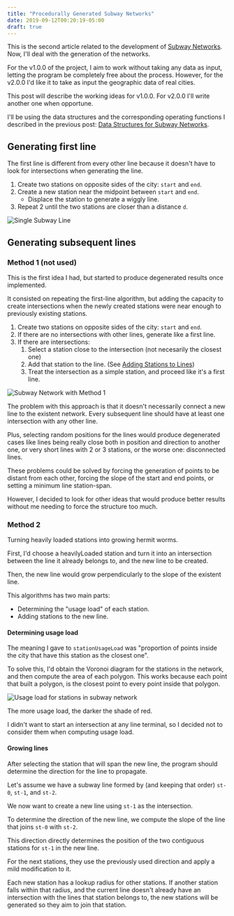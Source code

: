 ```yaml
---
title: "Procedurally Generated Subway Networks"
date: 2019-09-12T00:20:19-05:00
draft: true
---
```


This is the second article related to the development of
[Subway Networks](/projects/subway-networks). Now, I'll deal with the generation
of the networks.

For the v1.0.0 of the project, I aim to work without taking any data as input,
letting the program be completely free about the process. However, for the v2.0.0
I'd like it to take as input the geographic data of real cities.

This post will describe the working ideas for v1.0.0. For v2.0.0 I'll write
another one when opportune.

I'll be using the data structures and the corresponding operating functions
I described in the previous post:
[Data Structures for Subway Networks](/writings/data-structures-for-subway-networks/).

## Generating first line

The first line is different from every other line because it doesn't have to look for
intersections when generating the line.

1. Create two stations on opposite sides of the city: `start` and `end`.
1. Create a new station near the midpoint between `start` and `end`.
   - Displace the station to generate a wiggly line.
1. Repeat 2 until the two stations are closer than a distance `d`.

![Single Subway Line](/img/writings/procedurally-generated-subway-networks/single-subway-line.png)

## Generating subsequent lines

### Method 1 (not used)

This is the first idea I had, but started to produce degenerated results once implemented.

It consisted on repeating the first-line algorithm, but adding the capacity to create
intersections when the newly created stations were near enough to previously existing
stations.

1. Create two stations on opposite sides of the city: `start` and `end`.
1. If there are no intersections with other lines, generate like a first line.
1. If there are intersections:
   1. Select a station close to the intersection (not necesarily the closest
      one)
   2. Add that station to the line. (See
      [Adding Stations to Lines][adding-stations-to-lines])
   3. Treat the intersection as a simple station, and proceed like it's a first
      line.


![Subway Network with Method 1](/img/writings/procedurally-generated-subway-networks/subway-network-method-1.png)

The problem with this approach is that it doesn't necessarily connect a new line to the
existent network. Every subsequent line should have at least one intersection with any other
line.

Plus, selecting random positions for the lines would produce degenerated cases like lines being really close
both in position and direction to another one, or very short lines with 2 or 3 stations, or the worse one:
disconnected lines.

These problems could be solved by forcing the generation of points to be distant from each other,
forcing the slope of the start and end points, or setting a minimum line station-span.

However, I decided to look for other ideas that would produce better results without me needing
to force the structure too much.

### Method 2

Turning heavily loaded stations into growing hermit worms.

First, I'd choose a heavilyLoaded station and turn it into an intersection between 
the line it already belongs to, and the new line to be created.

Then, the new line would grow perpendicularly to the slope of the existent line.

This algorithms has two main parts: 

- Determining the "usage load" of each station.
- Adding stations to the new line.

#### Determining usage load

The meaning I gave to `stationUsageLoad` was "proportion of points inside the city that
have this station as the closest one".

To solve this, I'd obtain the Voronoi diagram for the stations in the network, and then
compute the area of each polygon.
This works because each point that built a polygon, is the closest point to every point
inside that polygon.

![Usage load for stations in subway network][usage-load-1]

The more usage load, the darker the shade of red. 

I didn't want to start an intersection at any line terminal, so I decided not to consider
them when computing usage load.

#### Growing lines

After selecting the station that will span the new line, the program should determine the
direction for the line to propagate.

Let's assume we have a subway line formed by (and keeping that order) `st-0`, `st-1`,
and `st-2`.

We now want to create a new line using `st-1` as the intersection.

To determine the direction of the new line, we compute the slope of the line that joins
`st-0` with `st-2`. 

This direction directly determines the position of the two contiguous stations for `st-1`
in the new line.

For the next stations, they use the previously used direction and apply a mild modification
to it.

Each new station has a lookup radius for other stations. If another station falls within
that radius, and the current line doesn't already have an intersection with the lines that
station belongs to, the new stations will be generated so they aim to join that station.



[adding-stations-to-lines]: /writings/data-structures-for-subway-networks/#adding-stations-to-lines
[usage-load-1]: /img/writings/procedurally-generated-subway-networks/subway-network-usage-load.png